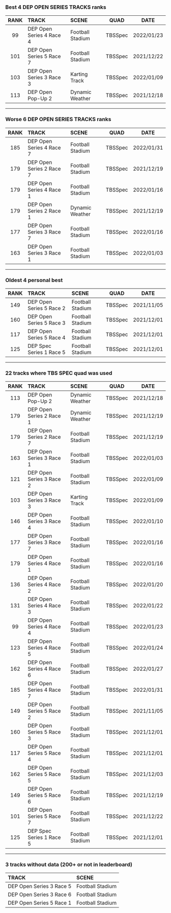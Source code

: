 ### Best 4 DEP OPEN SERIES TRACKS ranks
|RANK|TRACK|SCENE|QUAD|DATE|
|:---:|:---|:---|:---:|:---:|
|99|DEP Open Series 4 Race 4|Football Stadium|TBSSpec|2022/01/23|
|101|DEP Open Series 5 Race 7|Football Stadium|TBSSpec|2021/12/22|
|103|DEP Open Series 3 Race 3|Karting Track|TBSSpec|2022/01/09|
|113|DEP Open Pop-Up 2|Dynamic Weather|TBSSpec|2021/12/18|
---
### Worse 6 DEP OPEN SERIES TRACKS ranks
|RANK|TRACK|SCENE|QUAD|DATE|
|:---:|:---|:---|:---:|:---:|
|185|DEP Open Series 4 Race 7|Football Stadium|TBSSpec|2022/01/31|
|179|DEP Open Series 2 Race 7|Football Stadium|TBSSpec|2021/12/19|
|179|DEP Open Series 4 Race 1|Football Stadium|TBSSpec|2022/01/16|
|179|DEP Open Series 2 Race 1|Dynamic Weather|TBSSpec|2021/12/19|
|177|DEP Open Series 3 Race 7|Football Stadium|TBSSpec|2022/01/16|
|163|DEP Open Series 3 Race 1|Football Stadium|TBSSpec|2022/01/03|
---
### Oldest 4 personal best
|RANK|TRACK|SCENE|QUAD|DATE|
|:---:|:---|:---|:---:|:---:|
|149|DEP Open Series 5 Race 2|Football Stadium|TBSSpec|2021/11/05|
|160|DEP Open Series 5 Race 3|Football Stadium|TBSSpec|2021/12/01|
|117|DEP Open Series 5 Race 4|Football Stadium|TBSSpec|2021/12/01|
|125|DEP Spec Series 1 Race 5|Football Stadium|TBSSpec|2021/12/01|
---
### 22 tracks where TBS SPEC quad was used
|RANK|TRACK|SCENE|QUAD|DATE|
|:---:|:---|:---|:---:|:---:|
|113|DEP Open Pop-Up 2|Dynamic Weather|TBSSpec|2021/12/18|
|179|DEP Open Series 2 Race 1|Dynamic Weather|TBSSpec|2021/12/19|
|179|DEP Open Series 2 Race 7|Football Stadium|TBSSpec|2021/12/19|
|163|DEP Open Series 3 Race 1|Football Stadium|TBSSpec|2022/01/03|
|121|DEP Open Series 3 Race 2|Football Stadium|TBSSpec|2022/01/09|
|103|DEP Open Series 3 Race 3|Karting Track|TBSSpec|2022/01/09|
|146|DEP Open Series 3 Race 4|Football Stadium|TBSSpec|2022/01/10|
|177|DEP Open Series 3 Race 7|Football Stadium|TBSSpec|2022/01/16|
|179|DEP Open Series 4 Race 1|Football Stadium|TBSSpec|2022/01/16|
|136|DEP Open Series 4 Race 2|Football Stadium|TBSSpec|2022/01/20|
|131|DEP Open Series 4 Race 3|Football Stadium|TBSSpec|2022/01/22|
|99|DEP Open Series 4 Race 4|Football Stadium|TBSSpec|2022/01/23|
|123|DEP Open Series 4 Race 5|Football Stadium|TBSSpec|2022/01/24|
|162|DEP Open Series 4 Race 6|Football Stadium|TBSSpec|2022/01/27|
|185|DEP Open Series 4 Race 7|Football Stadium|TBSSpec|2022/01/31|
|149|DEP Open Series 5 Race 2|Football Stadium|TBSSpec|2021/11/05|
|160|DEP Open Series 5 Race 3|Football Stadium|TBSSpec|2021/12/01|
|117|DEP Open Series 5 Race 4|Football Stadium|TBSSpec|2021/12/01|
|162|DEP Open Series 5 Race 5|Football Stadium|TBSSpec|2021/12/03|
|149|DEP Open Series 5 Race 6|Football Stadium|TBSSpec|2021/12/19|
|101|DEP Open Series 5 Race 7|Football Stadium|TBSSpec|2021/12/22|
|125|DEP Spec Series 1 Race 5|Football Stadium|TBSSpec|2021/12/01|
---
### 3 tracks without data (200+ or not in leaderboard)
|TRACK|SCENE|
|:---|:---|
|DEP Open Series 3 Race 5|Football Stadium|
|DEP Open Series 3 Race 6|Football Stadium|
|DEP Open Series 5 Race 1|Football Stadium|
